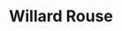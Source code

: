 ---
pid: CH322
title: Willard Rouse
location_transcription: Convention Center
zipcode: '19102'
outside_phl: 
neighborhood: Rittenhouse Square,Avenue of The Arts
age: '70'
age_range: 70+
instagram: 
image_file_name: CH_322.jpg
proposal_transcription: A monument of the man who changed the face of center city
topic: Figure,History,Philadelphia
topic_summary: 0, 0, 0
type: Other No Form
keywords_other: 
credit: 
image_labels: 
twitter: 
facebook: 
permalink: "/monuments/ch322/"
layout: item-page
---